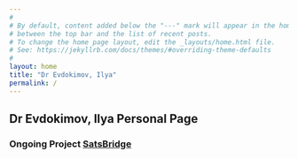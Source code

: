 ```yaml
---
#
# By default, content added below the "---" mark will appear in the home page
# between the top bar and the list of recent posts.
# To change the home page layout, edit the _layouts/home.html file.
# See: https://jekyllrb.com/docs/themes/#overriding-theme-defaults
#
layout: home
title: "Dr Evdokimov, Ilya"
permalink: /
---
```


## Dr Evdokimov, Ilya Personal Page

### Ongoing Project [SatsBridge]("http://satsbridge.github.io/")
